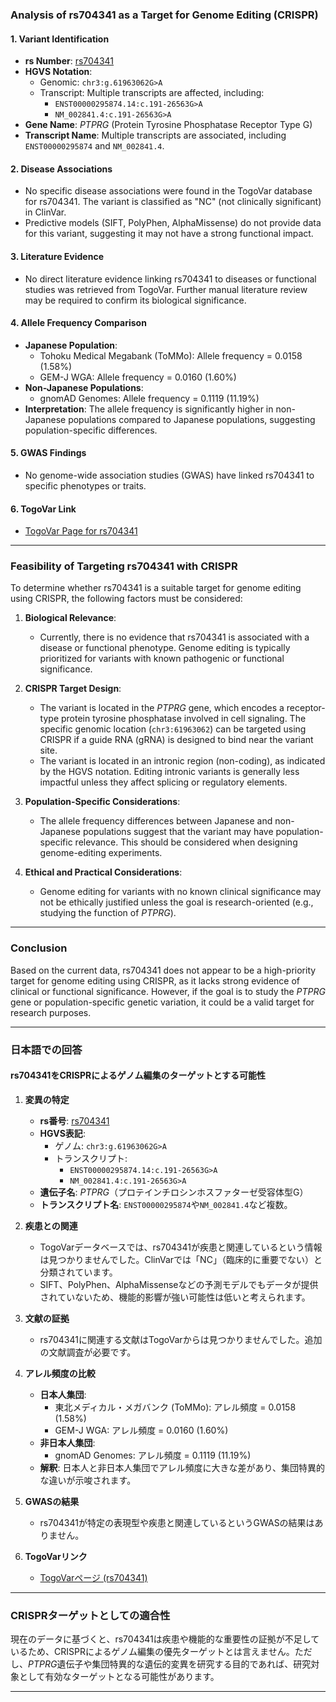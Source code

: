 ### Analysis of rs704341 as a Target for Genome Editing (CRISPR)

#### 1. **Variant Identification**
   - **rs Number**: [rs704341](https://identifiers.org/dbsnp/rs704341)
   - **HGVS Notation**: 
     - Genomic: `chr3:g.61963062G>A`
     - Transcript: Multiple transcripts are affected, including:
       - `ENST00000295874.14:c.191-26563G>A`
       - `NM_002841.4:c.191-26563G>A`
   - **Gene Name**: *PTPRG* (Protein Tyrosine Phosphatase Receptor Type G)
   - **Transcript Name**: Multiple transcripts are associated, including `ENST00000295874` and `NM_002841.4`.

#### 2. **Disease Associations**
   - No specific disease associations were found in the TogoVar database for rs704341. The variant is classified as "NC" (not clinically significant) in ClinVar.
   - Predictive models (SIFT, PolyPhen, AlphaMissense) do not provide data for this variant, suggesting it may not have a strong functional impact.

#### 3. **Literature Evidence**
   - No direct literature evidence linking rs704341 to diseases or functional studies was retrieved from TogoVar. Further manual literature review may be required to confirm its biological significance.

#### 4. **Allele Frequency Comparison**
   - **Japanese Population**:
     - Tohoku Medical Megabank (ToMMo): Allele frequency = 0.0158 (1.58%)
     - GEM-J WGA: Allele frequency = 0.0160 (1.60%)
   - **Non-Japanese Populations**:
     - gnomAD Genomes: Allele frequency = 0.1119 (11.19%)
   - **Interpretation**: The allele frequency is significantly higher in non-Japanese populations compared to Japanese populations, suggesting population-specific differences.

#### 5. **GWAS Findings**
   - No genome-wide association studies (GWAS) have linked rs704341 to specific phenotypes or traits.

#### 6. **TogoVar Link**
   - [TogoVar Page for rs704341](https://togovar.org/variant/tgv12747289)

---

### Feasibility of Targeting rs704341 with CRISPR
To determine whether rs704341 is a suitable target for genome editing using CRISPR, the following factors must be considered:

1. **Biological Relevance**:
   - Currently, there is no evidence that rs704341 is associated with a disease or functional phenotype. Genome editing is typically prioritized for variants with known pathogenic or functional significance.

2. **CRISPR Target Design**:
   - The variant is located in the *PTPRG* gene, which encodes a receptor-type protein tyrosine phosphatase involved in cell signaling. The specific genomic location (`chr3:61963062`) can be targeted using CRISPR if a guide RNA (gRNA) is designed to bind near the variant site.
   - The variant is located in an intronic region (non-coding), as indicated by the HGVS notation. Editing intronic variants is generally less impactful unless they affect splicing or regulatory elements.

3. **Population-Specific Considerations**:
   - The allele frequency differences between Japanese and non-Japanese populations suggest that the variant may have population-specific relevance. This should be considered when designing genome-editing experiments.

4. **Ethical and Practical Considerations**:
   - Genome editing for variants with no known clinical significance may not be ethically justified unless the goal is research-oriented (e.g., studying the function of *PTPRG*).

---

### Conclusion
Based on the current data, rs704341 does not appear to be a high-priority target for genome editing using CRISPR, as it lacks strong evidence of clinical or functional significance. However, if the goal is to study the *PTPRG* gene or population-specific genetic variation, it could be a valid target for research purposes.

---

### 日本語での回答

#### rs704341をCRISPRによるゲノム編集のターゲットとする可能性

1. **変異の特定**
   - **rs番号**: [rs704341](https://identifiers.org/dbsnp/rs704341)
   - **HGVS表記**: 
     - ゲノム: `chr3:g.61963062G>A`
     - トランスクリプト: 
       - `ENST00000295874.14:c.191-26563G>A`
       - `NM_002841.4:c.191-26563G>A`
   - **遺伝子名**: *PTPRG*（プロテインチロシンホスファターゼ受容体型G）
   - **トランスクリプト名**: `ENST00000295874`や`NM_002841.4`など複数。

2. **疾患との関連**
   - TogoVarデータベースでは、rs704341が疾患と関連しているという情報は見つかりませんでした。ClinVarでは「NC」（臨床的に重要でない）と分類されています。
   - SIFT、PolyPhen、AlphaMissenseなどの予測モデルでもデータが提供されていないため、機能的影響が強い可能性は低いと考えられます。

3. **文献の証拠**
   - rs704341に関連する文献はTogoVarからは見つかりませんでした。追加の文献調査が必要です。

4. **アレル頻度の比較**
   - **日本人集団**:
     - 東北メディカル・メガバンク (ToMMo): アレル頻度 = 0.0158 (1.58%)
     - GEM-J WGA: アレル頻度 = 0.0160 (1.60%)
   - **非日本人集団**:
     - gnomAD Genomes: アレル頻度 = 0.1119 (11.19%)
   - **解釈**: 日本人と非日本人集団でアレル頻度に大きな差があり、集団特異的な違いが示唆されます。

5. **GWASの結果**
   - rs704341が特定の表現型や疾患と関連しているというGWASの結果はありません。

6. **TogoVarリンク**
   - [TogoVarページ (rs704341)](https://togovar.org/variant/tgv12747289)

---

### CRISPRターゲットとしての適合性
現在のデータに基づくと、rs704341は疾患や機能的な重要性の証拠が不足しているため、CRISPRによるゲノム編集の優先ターゲットとは言えません。ただし、*PTPRG*遺伝子や集団特異的な遺伝的変異を研究する目的であれば、研究対象として有効なターゲットとなる可能性があります。

--- 
